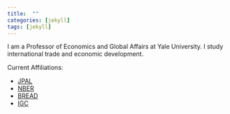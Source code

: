 ```yaml
---
title:  ""
categories: [jekyll]
tags: [jekyll]
---
```

I am a Professor of Economics and Global Affairs at Yale University. I study international trade and economic development. 

Current Affiliations:
- [JPAL](https://www.povertyactionlab.org/)
- [NBER](https://nber.org/)
- [BREAD](http://ibread.org/bread/)
- [IGC](https://www.theigc.org/)
